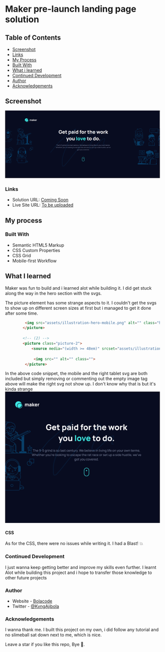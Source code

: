 # Maker pre-launch landing page solution

## Table of Contents

- [Screenshot](#Screenshot)
- [Links](#Links)
- [My Process](My-process)
- [Built With](#Built-With)
- [What i learned](#What-I-Learned)
- [Continued Development](#Continued-Development)
- [Author](#Author)
- [Acknowledgements](#Acknowledgments)

## Screenshot

![](./DevMode/Maker-Desktop.png)

### Links
- Solution URL: [Coming Soon](#Coming-Soon)
- Live Site URL: [To be uploaded](#To-be-Uploaded)

## My process

### Built With
- Semantic HTML5 Markup
- CSS Custom Properties
- CSS Grid
- Mobile-first Workflow

## What I learned
Maker was fun to build and i learned alot while building it. I did get stuck along the way in the hero section with the svgs.

The picture element has some strange aspects to it. I couldn't get the svgs to show up on different screen sizes at first but i managed to get it done after some time.

```html
         <img src="assets/illustration-hero-mobile.png" alt="" class="hero-image" width="410" height="233">
        </picture>
        
        <!-- (2) -->
        <picture class="picture-2">
            <source media="(width >= 48em)" srcset="assets/illustration-hero-right.svg" width="317" height="358" class="hero-right hero-svg">

             <img src="" alt="" class="">
         </picture>
```

In the above code snippet, the mobile and the right tablet svg are both included but simply removing or commenting out the empty image tag above will make the right svg not show up. I don't know why that is but it's kinda strange
            ![](./DevMode/Tablet-right.png)

#### CSS
As for the CSS, there were no issues while writing it. I had a Blast! 💥

### Continued Development
I just wanna keep getting better and improve my skills even further. I learnt Alot while building this project and i hope to transfer those knowledge to other future projects

### Author
- Website - [Bolacode](#bolacode.com)
 - Twitter - [@KvngAjibola](#https://twitter.com/kvngajibola)

### Acknowledgements

I wanna thank me. I built this project on my own, i did follow any tutorial and no slimeball sat down next to me, which is nice. 

Leave a star if you like this repo, Bye 👋. 

